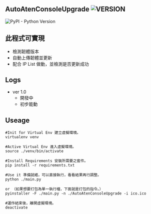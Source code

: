 ## AutoAtenConsoleUpgrade ![VERSION](https://img.shields.io/badge/Version-v1-green.svg)
![PyPI - Python Version](https://img.shields.io/pypi/pyversions/Django.svg)

## 此程式可實現
  - 檢測韌體版本
  - 自動上傳韌體並更新
  - 配合 IP List 做動，並檢測是否更新成功

## Logs
   * ver 1.0
     - 開發中 
     - 初步能動

## Useage
    #Init for Virtual Env 建立虛擬環境。
    virtualenv venv
    
    #Active Virtual Env 進入虛擬環境。
    source ./venv/bin/activate
    
    #Install Requirements 安裝所需要之套件。
    pip install -r requirements.txt
    
    #Use it 準備就緒，可以直接執行，看看結果再行調整。
    python ./main.py
    
    or （如果想要打包為單一執行檔，下面就是打包的指令。）
    pyinstaller -F ./main.py -n ./AutoAtenConsoleUpgrade -i ico.ico

    #運作結束後，離開虛擬環境。
    deactivate
